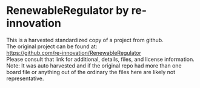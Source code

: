 
# RenewableRegulator by re-innovation  
This is a harvested standardized copy of a project from github.  
The original project can be found at:  
https://github.com/re-innovation/RenewableRegulator  
Please consult that link for additional, details, files, and license information.  
Note: It was auto harvested and if the original repo had more than one board file or anything out of the ordinary the files here are likely not representative.  
    